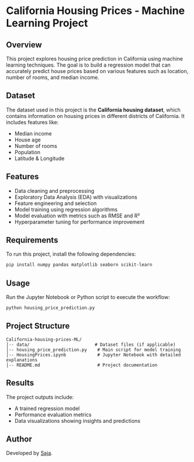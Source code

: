 # California Housing Prices - Machine Learning Project

## Overview
This project explores housing price prediction in California using machine learning techniques. The goal is to build a regression model that can accurately predict house prices based on various features such as location, number of rooms, and median income.

## Dataset
The dataset used in this project is the **California housing dataset**, which contains information on housing prices in different districts of California. It includes features like:
- Median income
- House age
- Number of rooms
- Population
- Latitude & Longitude

## Features
- Data cleaning and preprocessing
- Exploratory Data Analysis (EDA) with visualizations
- Feature engineering and selection
- Model training using regression algorithms
- Model evaluation with metrics such as RMSE and R²
- Hyperparameter tuning for performance improvement

## Requirements
To run this project, install the following dependencies:
```bash
pip install numpy pandas matplotlib seaborn scikit-learn
```

## Usage
Run the Jupyter Notebook or Python script to execute the workflow:
```bash
python housing_price_prediction.py
```

## Project Structure
```
California-housing-prices-ML/
│-- data/                         # Dataset files (if applicable)
│-- housing_price_prediction.py    # Main script for model training
│-- HousingPrices.ipynb            # Jupyter Notebook with detailed explanations
│-- README.md                      # Project documentation
```

## Results
The project outputs include:
- A trained regression model
- Performance evaluation metrics
- Data visualizations showing insights and predictions

## Author
Developed by [Saja](https://github.com/sajaahmed5).
